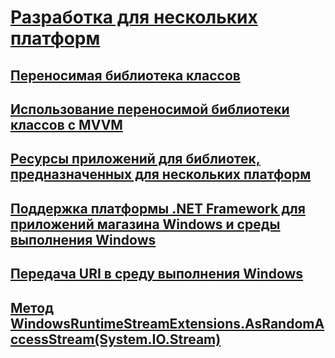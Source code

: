 # [Разработка для нескольких платформ](index.md)
## [Переносимая библиотека классов](cross-platform-development-with-the-portable-class-library.md)
## [Использование переносимой библиотеки классов с MVVM](using-portable-class-library-with-model-view-view-model.md)
## [Ресурсы приложений для библиотек, предназначенных для нескольких платформ](app-resources-for-libraries-that-target-multiple-platforms.md)
## [Поддержка платформы .NET Framework для приложений магазина Windows и среды выполнения Windows](support-for-windows-store-apps-and-windows-runtime.md)
## [Передача URI в среду выполнения Windows](passing-a-uri-to-the-windows-runtime.md)
## [Метод WindowsRuntimeStreamExtensions.AsRandomAccessStream(System.IO.Stream)](windowsruntimestreamextensions-asrandomaccessstream-method.md)
